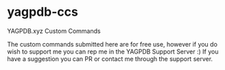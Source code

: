 # yagpdb-ccs
YAGPDB.xyz Custom Commands

The custom commands submitted here are for free use, however if you do wish to support me you can rep me in the YAGPDB Support Server :)
If you have a suggestion you can PR or contact me through the support server.
